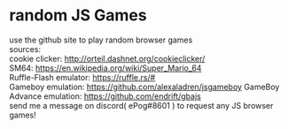 # random JS Games
use the github site to play random browser games  
sources:  
cookie clicker: http://orteil.dashnet.org/cookieclicker/  
SM64: https://en.wikipedia.org/wiki/Super_Mario_64  
Ruffle-Flash emulator: https://ruffle.rs/#  
Gameboy emulation: https://github.com/alexaladren/jsgameboy
GameBoy Advance emulation: https://github.com/endrift/gbajs  
send me a message on discord( ePog#8601 ) to request any JS browser games!  
